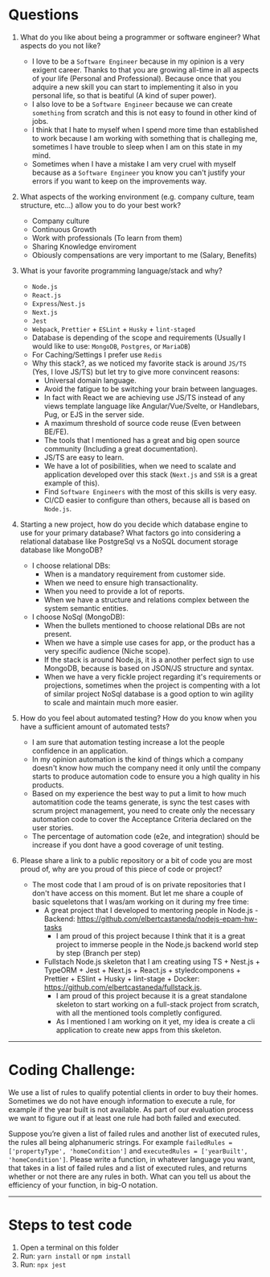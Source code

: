 # Questions

1. What do you like about being a programmer or software engineer? What aspects do you not like?
    - I love to be a `Software Engineer` because in my opinion is a very exigent career. Thanks to that you are growing all-time in all aspects of your life (Personal and Professional). Because once that you adquire a new skill you can start to implementing it also in you personal life, so that is beatiful (A kind of super power).
    - I also love to be a `Software Engineer` because we can create `something` from scratch and this is not easy to found in other kind of jobs.
    - I think that I hate to myself when I spend more time than established to work because I am working with something that is challeging me, sometimes I have trouble to sleep when I am on this state in my mind.
    - Sometimes when I have a mistake I am very cruel with myself because as a `Software Engineer` you know you can't justify your errors if you want to keep on the improvements way.
1. What aspects of the working environment (e.g. company culture, team structure,
etc...) allow you to do your best work?
    - Company culture
    - Continuous Growth
    - Work with professionals (To learn from them)
    - Sharing Knowledge enviroment
    - Obiously compensations are very important to me (Salary, Benefits) 
1. What is your favorite programming language/stack and why?
    - `Node.js`
    - `React.js`
    - `Express`/`Nest.js`
    - `Next.js`
    - `Jest`
    - `Webpack`, `Prettier` + `ESLint` + `Husky` + `lint-staged`
    - Database is depending of the scope and requirements (Usually I would like to use: `MongoDB`, `Postgres`, or `MariaDB`)
    - For Caching/Settings I prefer use `Redis`
    - Why this stack?, as we noticed my favorite stack is around `JS/TS` (Yes, I love JS/TS) but let try to give more convincent reasons:
        - Universal domain language.
        - Avoid the fatigue to be switching your brain between languages.
        - In fact with React we are achieving use JS/TS instead of any views template language like Angular/Vue/Svelte, or Handlebars, Pug, or EJS in the server side.
        - A maximum threshold of source code reuse (Even between BE/FE).
        - The tools that I mentioned has a great and big open source community (Including a great documentation).
        - JS/TS are easy to learn.
        - We have a lot of posibilities, when we need to scalate and application developed over this stack (`Next.js` and `SSR` is a great example of this).
        - Find `Software Engineers` with the most of this skills is very easy.
        - CI/CD easier to configure than others, because all is based on `Node.js`.
1. Starting a new project, how do you decide which database engine to use for your primary database? What factors go into considering a relational database like PostgreSql vs a NoSQL document storage database like MongoDB?
    - I choose relational DBs:
        - When is a mandatory requirement from customer side.
        - When we need to ensure high transactionality.
        - When you need to provide a lot of reports.
        - When we have a structure and relations complex between the system semantic entities.
    - I choose NoSql (MongoDB):
        - When the bullets mentioned to choose relational DBs are not present.
        - When we have a simple use cases for app, or the product has a very specific audience (Niche scope).
        - If the stack is around Node.js, it is a another perfect sign to use MongoDB, because is based on JSON/JS structure and syntax.
        - When we have a very fickle project regarding it's requirements or projections, sometimes when the project is compenting with a lot of similar project NoSql database is a good option to win agility to scale and maintain much more easier.

1. How do you feel about automated testing? How do you know when you have a sufficient amount of automated tests?
    - I am sure that automation testing increase a lot the people confidence in an application.
    - In my opinion automation is the kind of things which a company doesn't know how much the company need it only until the company starts to produce automation code to ensure you a high quality in his products.
    - Based on my experience the best way to put a limit to how much automatition code the teams generate, is sync the test cases with scrum project management, you need to create only the necessary automation code to cover the Acceptance Criteria declared on the user stories.
    - The percentage of automation code (e2e, and integration) should be increase if you dont have a good coverage of unit testing.
1. Please share a link to a public repository or a bit of code you are most proud of, why are you proud of this piece of code or project?
    - The most code that I am proud of is on private repositories that I don't have access on this moment. But let me share a couple of basic squeletons that I was/am working on it during my free time:
        - A great project that I developed to mentoring people in Node.js - Backend: https://github.com/elbertcastaneda/nodejs-epam-hw-tasks
            - I am proud of this project because I think that it is a great project to immerse people in the Node.js backend world step by step (Branch per step)
        - Fullstach Node.js skeleton that I am creating using TS + Nest.js + TypeORM + Jest + Next.js + React.js + styledcomponens + Prettier + ESlint + Husky + lint-stage + Docker: https://github.com/elbertcastaneda/fullstack.js.
            - I am proud of this project because it is a great standalone skeleton to start working on a full-stack project from scratch, with all the mentioned tools completly configured.
            - As I mentioned I am working on it yet, my idea is create a cli application to create new apps from this skeleton.
---

# Coding Challenge:

We use a list of rules to qualify potential clients in order to buy their homes. Sometimes we do not have enough information to execute a rule, for example if the year built is not available. As part of our evaluation process we want to figure out if at least one rule had both failed and executed.

Suppose you’re given a list of failed rules and another list of executed rules, the rules all being alphanumeric strings. For example `failedRules = ['propertyType', 'homeCondition']` and `executedRules = ['yearBuilt', 'homeCondition']`. Please write a function, in whatever language you want, that takes in a list of failed rules and a list of executed rules, and returns whether or not there are any rules in both. What can you tell us about the efficiency of your function, in big-O notation.

---

# Steps to test code

1. Open a terminal on this folder
1. Run: `yarn install` or `npm install`
1. Run: `npx jest`
